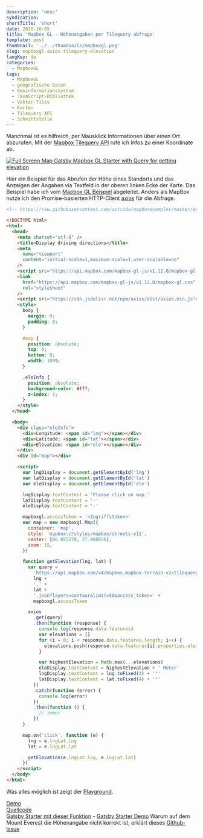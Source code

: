 ```yaml
---
description: 'desc'
syndication:
shortTitle: 'short'
date: 2020-10-05
title: 'Mapbox GL - Höhenangaben per Tilequery abfrage'
template: post
thumbnail: '../../thumbnails/mapboxgl.png'
slug: mapboxgl-axios-tilequery-elevation
langKey: de
categories:
  - MapboxGL
tags:
  - MapBoxGL
  - geografische Daten
  - Geoinformationssystem
  - JavaScript-Bibliothek
  - Vektor-Tiles
  - Karten
  - Tilequery API
  - Schnittstelle
---
```


Manchmal ist es hilfreich, per Mausklick Informationen über einen Ort abzurufen. Mit der [Mapbox Tilequery API](https://docs.mapbox.com/api/maps/#tilequery) rufe ich Infos zu einer Koordinate ab.

[![Full Screen Map Gatsby Mapbox GL Starter with Query for getting elevation](https://user-images.githubusercontent.com/9974686/97810145-14751900-1c72-11eb-8730-a898c8068eb4.png)](https://astridx.github.io/gatsbystarter/gatsby-starter-mapbox-examples/map-full-plus-find-elevation)

Hier ein Beispiel für das Abrufen der Höhe eines Standorts und das Anzeigen der Angaben via Textfeld in der oberen linken Ecke der Karte. Das Beispiel habe ich vom [Mapbox GL Beispiel](https://docs.mapbox.com/help/tutorials/find-elevations-with-tilequery-api/) abgeleitet. Anders als MapBox nutze ich den Promise-basierten HTTP-Client [axios](https://github.com/axios/axios) für die Abfrage.

```html {numberLines: -2}
<!-- https://raw.githubusercontent.com/astridx/mapboxexamples/master/examples/find-elevations-with-tilequery-api.html -->

<!DOCTYPE html>
<html>
  <head>
    <meta charset="utf-8" />
    <title>Display driving directions</title>
    <meta
      name="viewport"
      content="initial-scale=1,maximum-scale=1,user-scalable=no"
    />
    <script src="https://api.mapbox.com/mapbox-gl-js/v1.12.0/mapbox-gl.js"></script>
    <link
      href="https://api.mapbox.com/mapbox-gl-js/v1.12.0/mapbox-gl.css"
      rel="stylesheet"
    />
    <script src="https://cdn.jsdelivr.net/npm/axios/dist/axios.min.js"></script>
    <style>
      body {
        margin: 0;
        padding: 0;
      }

      #map {
        position: absolute;
        top: 0;
        bottom: 0;
        width: 100%;
      }

      .eleInfo {
        position: absolute;
        background-color: #fff;
        z-index: 1;
      }
    </style>
  </head>

  <body>
    <div class="eleInfo">
      <div>Longitude: <span id="lng"></span></div>
      <div>Latitude: <span id="lat"></span></div>
      <div>Elevation: <span id="ele"></span></div>
    </div>
    <div id="map"></div>

    <script>
      var lngDisplay = document.getElementById('lng')
      var latDisplay = document.getElementById('lat')
      var eleDisplay = document.getElementById('ele')

      lngDisplay.textContent = 'Please click on map.'
      latDisplay.textContent = '-'
      eleDisplay.textContent = '-'

      mapboxgl.accessToken = '<Zugriffstoken>'
      var map = new mapboxgl.Map({
        container: 'map',
        style: 'mapbox://styles/mapbox/streets-v11',
        center: [86.925278, 27.988056],
        zoom: 15,
      })

      function getElevation(lng, lat) {
        var query =
          'https://api.mapbox.com/v4/mapbox.mapbox-terrain-v2/tilequery/' +
          lng +
          ',' +
          lat +
          '.json?layers=contour&limit=50&access_token=' +
          mapboxgl.accessToken

        axios
          .get(query)
          .then(function (response) {
            console.log(response.data.features)
            var elevations = []
            for (i = 0; i < response.data.features.length; i++) {
              elevations.push(response.data.features[i].properties.ele)
            }

            var highestElevation = Math.max(...elevations)
            eleDisplay.textContent = highestElevation + ' Meter'
            lngDisplay.textContent = lng.toFixed(4) + '°'
            latDisplay.textContent = lat.toFixed(4) + '°'
          })
          .catch(function (error) {
            console.log(error)
          })
          .then(function () {
            // immer
          })
      }

      map.on('click', function (e) {
        lng = e.lngLat.lng
        lat = e.lngLat.lat

        getElevation(e.lngLat.lng, e.lngLat.lat)
      })
    </script>
  </body>
</html>
```

Was alles möglich ist zeigt der [Playground](https://docs.mapbox.com/playground/tilequery/).

[Demo](https://astridx.github.io/mapboxexamples/examples/find-elevations-with-tilequery-api.html)  
[Quellcode](https://github.com/astridx/mapboxexamples/blob/master/examples/find-elevations-with-tilequery-api.html)  
[Gatsby Starter mit dieser Funktion](https://github.com/astridx/gatsby-starter-mapbox-examples) - [Gatsby Starter Demo](https://astridx.github.io/gatsbystarter/gatsby-starter-mapbox-examples/)
Warum auf dem Mount Everest die Höhenangabe nicht korrekt ist, erklärt dieses [Github-Issue](https://github.com/mapbox/mapbox-gl-js/issues/10039)
<img src="https://vg07.met.vgwort.de/na/a4c3027082cb469e9344af9133af413b" width="1" height="1" alt="">

